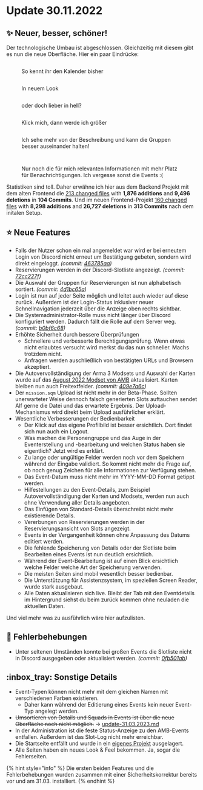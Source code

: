 # Update 30.11.2022

## ✨ Neuer, besser, schöner!

Der technologische Umbau ist abgeschlossen. Gleichzeitig mit diesem gibt es nun die neue Oberfläche. Hier ein paar Eindrücke:

<div>

<figure><img src="../../../.gitbook/assets/Changelog-112022-Calendar-Old.png" alt=""><figcaption><p>So kennt ihr den Kalender bisher</p></figcaption></figure>

 

<figure><img src="../../../.gitbook/assets/Changelog-112022-Calendar-New.png" alt=""><figcaption><p>In neuem Look</p></figcaption></figure>

 

<figure><img src="../../../.gitbook/assets/Changelog-112022-Calendar-New-Light.png" alt=""><figcaption><p>oder doch lieber in hell?</p></figcaption></figure>

</div>

<div>

<figure><img src="../../../.gitbook/assets/Changelog-112022-EventDetails-Old.png" alt=""><figcaption><p>Klick mich, dann werde ich größer</p></figcaption></figure>

 

<figure><img src="../../../.gitbook/assets/Changelog-112022-EventDetails-New.png" alt=""><figcaption><p>Ich sehe mehr von der Beschreibung und kann die Gruppen besser auseinander halten!</p></figcaption></figure>

</div>

<div>

<figure><img src="../../../.gitbook/assets/Changelog-112022-Profile-Old.png" alt=""><figcaption></figcaption></figure>

 

<figure><img src="../../../.gitbook/assets/Changelog-112022-Profile-New.png" alt=""><figcaption><p>Nur noch die für mich relevanten Informationen mit mehr Platz für Benachrichtigungen. Ich vergesse sonst die Events :(</p></figcaption></figure>

</div>

Statistiken sind toll. Daher erwähne ich hier aus dem Backend Projekt mit dem alten Frontend die [213 changed files](https://github.com/Alf-Melmac/slotbotServer/compare/b3d841982d4f0a5e8f53c42349521ede447848f4...89ffd5693ded34eac2611cd7bb96c3362d9fb7ef) with **1,876 additions** and **9,496 deletions** in **104 Commits**. Und im neuen Frontend-Projekt [160 changed files](https://github.com/Alf-Melmac/slotbot-frontend/compare/4139362f8e435e77b2588800348d0517a4afe735...ac25ba88a8fa835841590dfe2ab524fa9dbcbb8a) with **8,298 additions** and **26,727 deletions** in **313 Commits** nach dem initalen Setup.

## ⭐ Neue Features

* Falls der Nutzer schon ein mal angemeldet war wird er bei erneutem Login von Discord nicht erneut um Bestätigung gebeten, sondern wird direkt eingeloggt. _(commit:_ [_463785aa_](https://github.com/Alf-Melmac/slotbotServer/commit/463785aa457cf80d2408a6fb5f49d59332c2c5fd)_)_
* Reservierungen werden in der Discord-Slotliste angezeigt. _(commit:_ [_72cc227f_](https://github.com/Alf-Melmac/slotbotServer/commit/72cc227fe30b0d987bb73259556b14909d2c553c)_)_
* Die Auswahl der Gruppen für Reservierungen ist nun alphabetisch sortiert. _(commit:_ [_4d1bc65a_](https://github.com/Alf-Melmac/slotbotServer/commit/4d1bc65a1e58a817f29f1bd9c5ae95aeadf9481e)_)_
* Login ist nun auf jeder Seite möglich und leitet auch wieder auf diese zurück. Außerdem ist der Login-Status inklusiver neuer Schnellnavigation jederzeit über die Anzeige oben rechts sichtbar.
* Die Systemadministrator-Rolle muss nicht länger über Discord konfiguriert werden. Dadurch fällt die Rolle auf dem Server weg. _(commit:_ [_b0bf6c68_](https://github.com/Alf-Melmac/slotbotServer/commit/b0bf6c682bf198a474002f39a57572627e9e68f6)_)_
* Erhöhte Sicherheit durch bessere Überprüfungen
  * Schnellere und verbesserte Berechtigungsprüfung. Wenn etwas nicht erlaubtes versucht wird merkst du das nun schneller. Machs trotzdem nicht.
  * Anfragen werden auschließlich von bestätigten URLs und Browsern akzeptiert.
* Die Autovervollständigung der Arma 3 Modsets und Auswahl der Karten wurde auf das [August 2022 Modset von AMB](https://wiki.armamachtbock.de/de/Spieler/Mitmachen/Modset) aktualisiert. Karten bleiben nun auch Freitextfelder. _(commit:_ [_409e7a6c_](https://github.com/Alf-Melmac/slotbotServer/commit/409e7a6c02f05ce38e176669ce962df37441ba42)_)_
* Der `mission.sqm` Upload ist nicht mehr in der Beta-Phase. Sollten unerwarteter Weise dennoch falsch generierten Slots auftauchen sendet Alf gerne die Datei und das erwartete Ergebnis. Der Upload-Mechanismus wird direkt beim Upload ausführlicher erklärt.
* Wesentliche Verbesserungen der Bedienbarkeit
  * Der Klick auf das eigene Profilbild ist besser ersichtlich. Dort findet sich nun auch ein Logout.
  * Was machen die Personengruppe und das Auge in der Eventerstellung und -bearbeitung und welchen Status haben sie eigentlich? Jetzt wird es erklärt.
  * Zu lange oder ungültige Felder werden noch vor dem Speichern während der Eingabe validiert. So kommt nicht mehr die Frage auf, ob noch genug Zeichen für alle Informationen zur Verfügung stehen.
  * Das Event-Datum muss nicht mehr im YYYY-MM-DD Format getippt werden.
  * Hilfestellungen zu den Event-Details, zum Beispiel Autovervollständigung der Karten und Modsets, werden nun auch ohne Verwendung aller Details angeboten.
  * Das Einfügen von Standard-Details überschreibt nicht mehr existierende Details.
  * Vererbungen von Reservierungen werden in der Reservierungsansicht von Slots angezeigt.
  * Events in der Vergangenheit können ohne Anpassung des Datums editiert werden.
  * Die fehlende Speicherung von Details oder der Slotliste beim Bearbeiten eines Events ist nun deutlich ersichtlich.
  * Während der Event-Bearbeitung ist auf einen Blick ersichtlich welche Felder welche Art der Speicherung verwenden.
  * Die meisten Seiten sind mobil wesentlich besser bedienbar.
  * Die Unterstützung für Assistenzsystem, im speziellen Screen Reader, wurde stark ausgebaut.
  * Alle Daten aktualisieren sich live. Bleibt der Tab mit den Eventdetails im Hintergrund siehst du beim zurück kommen ohne neuladen die aktuellen Daten.

Und viel mehr was zu ausführlich wäre hier aufzulisten.

## 🐞 Fehlerbehebungen

* Unter seltenen Umständen konnte bei großen Events die Slotliste nicht in Discord ausgegeben oder aktualisiert werden. _(commit:_ [_0fb501ab_](https://github.com/Alf-Melmac/slotbotServer/commit/0fb501abd7d67431f0126b2cf4aa6571a17c6e04)_)_

## :inbox\_tray: Sonstige Details

* Event-Typen können nicht mehr mit dem gleichen Namen mit verschiedenen Farben existieren.
  * Daher kann während der Editierung eines Events kein neuer Event-Typ angelegt werden.
* ~~Umsortieren von Details und Squads in Events ist über die neue Oberfläche noch nicht möglich.~~ -> [update-31.03.2023.md](update-31.03.2023.md "mention")
* In der Administration ist die feste Status-Anzeige zu den AMB-Events entfallen. Außerdem ist das Slot-Log nicht mehr erreichbar.
* Die Startseite entfällt und wurde in ein [eigenes Projekt](https://github.com/AMB-Coding/amb-landingpage) ausgelagert.
* Alle Seiten haben ein neues Look & Feel bekommen. Ja, sogar die Fehlerseiten.

{% hint style="info" %}
Die ersten beiden Features und die Fehlerbehebungen wurden zusammen mit einer Sicherheitskorrektur bereits vor und am 31.03. installiert.
{% endhint %}
